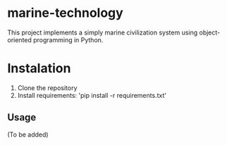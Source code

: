 # marine-technology

This project implements a simply marine civilization system using object-oriented programming in Python.

# Instalation

1. Clone the repository
2. Install requirements: 'pip install -r requirements.txt'

## Usage

(To be added)
